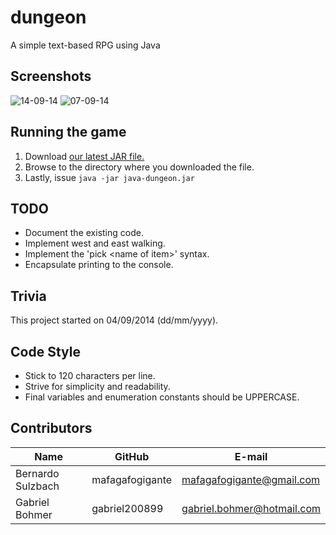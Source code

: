 dungeon
=======
A simple text-based RPG using Java

Screenshots
-----------
![14-09-14](https://github.com/mafagafogigante/dungeon/blob/master/screenshots/14-09-14.png)
![07-09-14](https://github.com/mafagafogigante/dungeon/blob/master/screenshots/07-09-14.png)

Running the game
----------------
1. Download [our latest JAR file.](https://github.com/mafagafogigante/dungeon/blob/master/dist/dungeon.jar?raw=true)
2. Browse to the directory where you downloaded the file.
3. Lastly, issue `java -jar java-dungeon.jar`

TODO
----
* Document the existing code.
* Implement west and east walking.
* Implement the 'pick \<name of item\>' syntax.
* Encapsulate printing to the console.

Trivia
------
This project started on 04/09/2014 (dd/mm/yyyy).

Code Style
----------
* Stick to 120 characters per line.
* Strive for simplicity and readability.
* Final variables and enumeration constants should be UPPERCASE.

Contributors
------------
Name                     |GitHub                   |E-mail
-------------------------|-------------------------|-------------------------
Bernardo Sulzbach        |mafagafogigante          | mafagafogigante@gmail.com
Gabriel Bohmer           |gabriel200899            | gabriel.bohmer@hotmail.com

